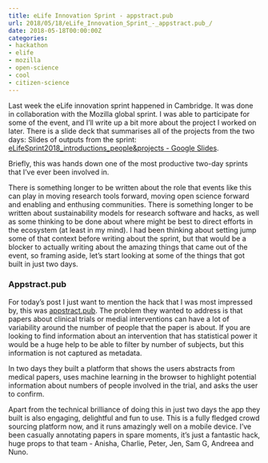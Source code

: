 ```yaml
---
title: eLife Innovation Sprint - appstract.pub 
url: 2018/05/18/eLife_Innovation_Sprint_-_appstract.pub_/
date: 2018-05-18T00:00:00Z
categories:
- hackathon
- elife
- mozilla
- open-science
- cool
- citizen-science
---
```


Last week the eLife innovation sprint happened in Cambridge.  It was done in collaboration with the Mozilla global sprint. I was able to participate for some of the event, and I’ll write up a bit more about the project I worked on later. There is a slide deck that summarises all of the projects from the two days: Slides of outputs from the sprint:
[eLifeSprint2018_introductions_people&projects - Google Slides](https://docs.google.com/presentation/d/1gvyoGW-__7k41KFN4PLhZtpapHNr-4IoeMTIXMiFHDs/edit#slide=id.g37b02a27cf_74_0).

Briefly, this was hands down one of the most productive two-day sprints that I’ve ever been involved in. 

There is something longer to be written about the role that events like this can play in moving research tools forward, moving open science forward and enabling and enthusing communities. There is something longer to be written about sustainability models for research software and hacks, as well as some thinking to be done about where might be best to direct efforts in the ecosystem (at least in my mind). I had been thinking about setting jump some of that context before writing about the sprint, but that would be a blocker to actually writing about the amazing things that came out of the event, so framing aside, let’s start looking at some of the things that got built in just two days. 

### Appstract.pub 

For today’s post I just want to mention the hack that I was most impressed by, this was [appstract.pub](https://appstract.pub/#/). The problem they wanted to address is that papers about clinical trials or medial interventions can have a lot of variability around the number of people that the paper is about. If you are looking to find information about an intervention that has statistical power it would be a huge help to be able to filter by number of subjects, but this information is not captured as metadata. 

In two days they built a platform that shows the users abstracts from medical papers, uses machine learning in the browser to highlight potential information about numbers of people involved in the trial, and asks the user to confirm. 

Apart from the technical brilliance of doing this in just two days the app they built is also engaging, delightful and fun to use. This is a fully fledged crowd sourcing platform now, and it runs amazingly well on a mobile device. I’ve been casually annotating papers in spare moments, it’s just a fantastic hack, huge props to that team - Anisha, Charlie, Peter, Jen, Sam G, Andreea and Nuno. 



